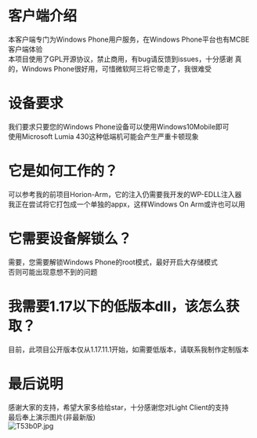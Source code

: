# 客户端介绍
本客户端专门为Windows Phone用户服务，在Windows Phone平台也有MCBE客户端体验<br>
本项目使用了GPL开源协议，禁止商用，有bug请反馈到issues，十分感谢
真的，Windows Phone很好用，可惜微软阿三将它带走了，我很难受

# 设备要求
我们要求只要您的Windows Phone设备可以使用Windows10Mobile即可<br>
使用Microsoft Lumia 430这种低端机可能会产生严重卡顿现象<br>

# 它是如何工作的？
可以参考我的前项目Horion-Arm，它的注入仍需要我开发的WP-EDLL注入器<br>
我正在尝试将它打包成一个单独的appx，这样Windows On Arm或许也可以用<br>

# 它需要设备解锁么？
需要，您需要解锁Windows Phone的root模式，最好开启大存储模式<br>
否则可能出现意想不到的问题<br>

# 我需要1.17以下的低版本dll，该怎么获取？
目前，此项目公开版本仅从1.17.11.1开始，如需要低版本，请联系我制作定制版本

# 最后说明
感谢大家的支持，希望大家多给给star，十分感谢您对Light Client的支持<br>
最后奉上演示图片(非最新版)<br>
<img src="https://s4.ax1x.com/2022/01/01/T53b0P.jpg" alt="T53b0P.jpg" border="0" />
